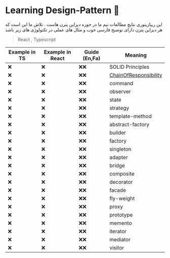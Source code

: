 # Learning Design-Pattern 🚀

این ریپازیتوری نتایچ مطالعات تیم ما در حوزه دیزاین پترن هاست .
تلاش ما این است که هر دیزاین پترن دارای توضیح فارسی خوب و مثال های عملی در تکنولوژی های زیر باشد

> React , Typescript

| Example in TS |  Example in React | Guide (En,Fa)  | Meaning                    |
| ------------  | ----------------- | ------ |----------------------------|
| ❌           | ❌                | ❌❌     | SOLID Principles           |
| ❌           | ❌                | ❌❌     | [ChainOfResponsibility](#) |
| ❌           | ❌                | ❌❌     | command                    |
| ❌           | ❌                | ❌❌     | observer                   |
| ❌           | ❌                | ❌❌     | state                      |
| ❌           | ❌                | ❌❌     | strategy                   |
| ❌           | ❌                | ❌❌     | template-method            |
| ❌           | ❌                | ❌❌     | abstract-factory           |
| ❌           | ❌                | ❌❌     | builder                    |
| ❌           | ❌                | ❌❌     | factory                    |
| ❌           | ❌                | ❌❌     | singleton                  |
| ❌           | ❌                | ❌❌     | adapter                    |
| ❌           | ❌                | ❌❌     | bridge                     |
| ❌           | ❌                | ❌❌     | composite                  |
| ❌           | ❌                | ❌❌     | decorator                  |
| ❌           | ❌                | ❌❌     | facade                     |
| ❌           | ❌                | ❌❌     | fly-weight                 |
| ❌           | ❌                | ❌❌     | proxy                      |
| ❌           | ❌                | ❌❌     | prototype                  |
| ❌           | ❌                | ❌❌     | memento                    |
| ❌           | ❌                | ❌❌     | iterator                   |
| ❌           | ❌                | ❌❌     | mediator                   |
| ❌           | ❌                | ❌❌     | visitor                    |
